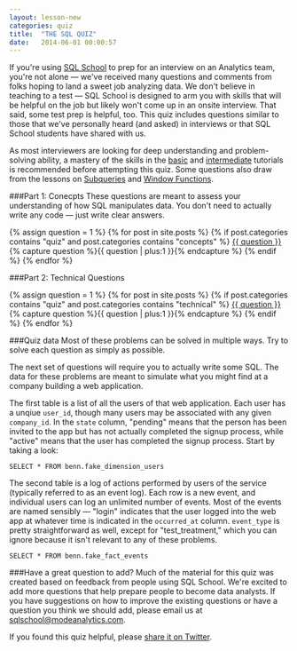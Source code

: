 ```yaml
---
layout: lesson-new
categories: quiz
title:  "THE SQL QUIZ"
date:   2014-06-01 00:00:57
---
```


If you're using [SQL School](/) to prep for an interview on an Analytics team, you're not alone &mdash; we've received many questions and comments from folks hoping to land a sweet job analyzing data. We don't believe in teaching to a test &mdash; SQL School is designed to arm you with skills that will be helpful on the job but likely won't come up in an onsite interview. That said, some test prep is helpful, too. This quiz includes questions similar to those that we've personally heard (and asked) in interviews or that SQL School students have shared with us.


As most interviewers are looking for deep understanding and problem-solving ability, a mastery of the skills in the [basic](/the-basics/basic-concepts.html) and [intermediate](/intermediate/aggregation-functions.html) tutorials is recommended before attempting this quiz. Some questions also draw from the lessons on [Subqueries](/advanced/subqueries.html) and [Window Functions](/advanced/window-functions.html).

###Part 1: Conecpts
These questions are meant to assess your understanding of how SQL manipulates data. You don't need to actually write any code &mdash; just write clear answers.

<div>
  {% assign question = 1 %}
  {% for post in site.posts %} 
    {% if post.categories contains "quiz" and post.categories contains "concepts" %}
      <a href="{{ post.url }}"> {{ question }}</a>
      {% capture question %}{{ question | plus:1 }}{% endcapture %}
    {% endif %}
  {% endfor %}
</div>

###Part 2: Technical Questions

<div>
  {% assign question = 1 %}
  {% for post in site.posts %} 
    {% if post.categories contains "quiz" and post.categories contains "technical" %}
      <a href="{{ post.url }}"> {{ question }}</a>
      {% capture question %}{{ question | plus:1 }}{% endcapture %}
    {% endif %}
  {% endfor %}
</div>

###Quiz data
Most of these problems can be solved in multiple ways. Try to solve each question as simply as possible.

The next set of questions will require you to actually write some SQL. The data for these problems are meant to simulate what you might find at a company building a web application.

The first table is a list of all the users of that web application. Each user has a unqiue `user_id`, though many users may be associated with any given `company_id`. In the `state` column, "pending" means that the person has been invited to the app but has not actually completed the signup process, while "active" means that the user has completed the signup process. Start by taking a look:

    SELECT * FROM benn.fake_dimension_users

The second table is a log of actions performed by users of the service (typically referred to as an event log). Each row is a new event, and individual users can log an unlimited number of events. Most of the events are named sensibly &mdash; "login" indicates that the user logged into the web app at whatever time is indicated in the `occurred_at` column. `event_type` is pretty straightforward as well, except for "test_treatment," which you can ignore because it isn't relevant to any of these problems.

    SELECT * FROM benn.fake_fact_events

###Have a great question to add?
Much of the material for this quiz was created based on feedback from people using SQL School. We're excited to add more questions that help prepare people to become data analysts. If you have suggestions on how to improve the existing questions or have a question you think we should add, please email us at [sqlschool@modeanalytics.com](mailto:sqlschool@modeanalytics.com).

If you found this quiz helpful, please <a href="https://twitter.com/share?url=http://bit.ly/1uHbeYl&lang=en&text=Prep for an analytics interview with these great sample quiz questions from @ModeAnalytics&conturl=http://bit.ly/1uHbeYl&count=vertical" target="_blank">share it on Twitter</a>.